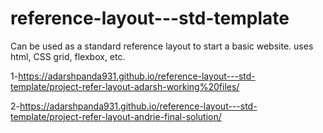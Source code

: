 # reference-layout---std-template
Can be used as a standard reference layout to start a basic website. uses html, CSS grid, flexbox, etc.

1-https://adarshpanda931.github.io/reference-layout---std-template/project-refer-layout-adarsh-working%20files/

2-https://adarshpanda931.github.io/reference-layout---std-template/project-refer-layout-andrie-final-solution/
